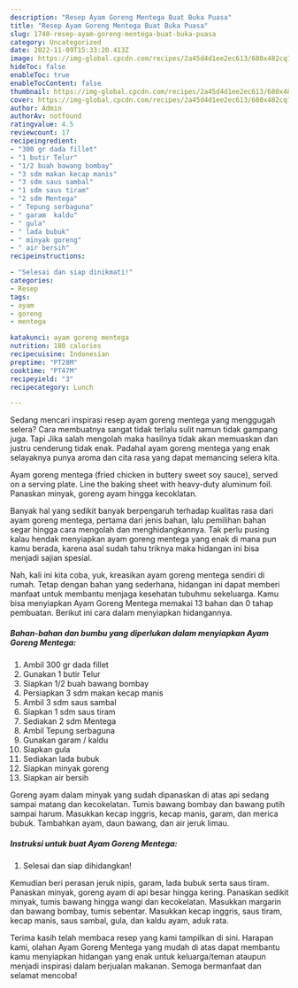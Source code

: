 ```yaml
---
description: "Resep Ayam Goreng Mentega Buat Buka Puasa"
title: "Resep Ayam Goreng Mentega Buat Buka Puasa"
slug: 1740-resep-ayam-goreng-mentega-buat-buka-puasa
category: Uncategorized
date: 2022-11-09T15:33:20.413Z
image: https://img-global.cpcdn.com/recipes/2a45d4d1ee2ec613/680x482cq70/ayam-goreng-mentega-foto-resep-utama.jpg
hideToc: false
enableToc: true
enableTocContent: false
thumbnail: https://img-global.cpcdn.com/recipes/2a45d4d1ee2ec613/680x482cq70/ayam-goreng-mentega-foto-resep-utama.jpg
cover: https://img-global.cpcdn.com/recipes/2a45d4d1ee2ec613/680x482cq70/ayam-goreng-mentega-foto-resep-utama.jpg
author: Admin
authorAv: notfound
ratingvalue: 4.5
reviewcount: 17
recipeingredient:
- "300 gr dada fillet"
- "1 butir Telur"
- "1/2 buah bawang bombay"
- "3 sdm makan kecap manis"
- "3 sdm saus sambal"
- "1 sdm saus tiram"
- "2 sdm Mentega"
- " Tepung serbaguna"
- " garam  kaldu"
- " gula"
- " lada bubuk"
- " minyak goreng"
- " air bersih"
recipeinstructions:

- "Selesai dan siap dinikmati!"
categories:
- Resep
tags:
- ayam
- goreng
- mentega

katakunci: ayam goreng mentega 
nutrition: 180 calories
recipecuisine: Indonesian
preptime: "PT28M"
cooktime: "PT47M"
recipeyield: "3"
recipecategory: Lunch

---
```



Sedang mencari inspirasi resep ayam goreng mentega yang menggugah selera? Cara membuatnya sangat tidak terlalu sulit namun tidak gampang juga. Tapi Jika salah mengolah maka hasilnya tidak akan memuaskan dan justru cenderung tidak enak. Padahal ayam goreng mentega yang enak selayaknya punya aroma dan cita rasa yang dapat memancing selera kita.


Ayam goreng mentega (fried chicken in buttery sweet soy sauce), served on a serving plate. Line the baking sheet with heavy-duty aluminum foil. Panaskan minyak, goreng ayam hingga kecoklatan.

Banyak hal yang sedikit banyak berpengaruh terhadap kualitas rasa dari ayam goreng mentega, pertama dari jenis bahan, lalu pemilihan bahan segar hingga cara mengolah dan menghidangkannya. Tak perlu pusing kalau hendak menyiapkan ayam goreng mentega yang enak di mana pun kamu berada, karena asal sudah tahu triknya maka hidangan ini bisa menjadi sajian spesial.


Nah, kali ini kita coba, yuk, kreasikan ayam goreng mentega sendiri di rumah. Tetap dengan bahan yang sederhana, hidangan ini dapat memberi manfaat untuk membantu menjaga kesehatan tubuhmu sekeluarga. Kamu bisa menyiapkan Ayam Goreng Mentega memakai 13 bahan dan 0 tahap pembuatan. Berikut ini cara dalam menyiapkan hidangannya.

<!--inarticleads1-->

##### Bahan-bahan dan bumbu yang diperlukan dalam menyiapkan Ayam Goreng Mentega:

1. Ambil 300 gr dada fillet
1. Gunakan 1 butir Telur
1. Siapkan 1/2 buah bawang bombay
1. Persiapkan 3 sdm makan kecap manis
1. Ambil 3 sdm saus sambal
1. Siapkan 1 sdm saus tiram
1. Sediakan 2 sdm Mentega
1. Ambil  Tepung serbaguna
1. Gunakan  garam / kaldu
1. Siapkan  gula
1. Sediakan  lada bubuk
1. Siapkan  minyak goreng
1. Siapkan  air bersih


Goreng ayam dalam minyak yang sudah dipanaskan di atas api sedang sampai matang dan kecokelatan. Tumis bawang bombay dan bawang putih sampai harum. Masukkan kecap inggris, kecap manis, garam, dan merica bubuk. Tambahkan ayam, daun bawang, dan air jeruk limau. 

<!--inarticleads2-->

##### Instruksi untuk buat Ayam Goreng Mentega:


1. Selesai dan siap dihidangkan!

Kemudian beri perasan jeruk nipis, garam, lada bubuk serta saus tiram. Panaskan minyak, goreng ayam di api besar hingga kering. Panaskan sedikit minyak, tumis bawang hingga wangi dan kecokelatan. Masukkan margarin dan bawang bombay, tumis sebentar. Masukkan kecap inggris, saus tiram, kecap manis, saus sambal, gula, dan kaldu ayam, aduk rata. 

Terima kasih telah membaca resep yang kami tampilkan di sini. Harapan kami, olahan Ayam Goreng Mentega yang mudah di atas dapat membantu kamu menyiapkan hidangan yang enak untuk keluarga/teman ataupun menjadi inspirasi dalam berjualan makanan. Semoga bermanfaat dan selamat mencoba!

